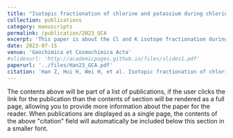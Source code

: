 ```yaml
---
title: "Isotopic fractionation of chlorine and potassium during chloride sublimation under lunar conditions"
collection: publications
category: manuscripts
permalink: /publication/2023_GCA
excerpt: 'This paper is about the Cl and K isotope fractionation during metal chlorides sublimation.'
date: 2023-07-15
venue: 'Geochimica et Cosmochimica Acta'
#slidesurl: 'http://academicpages.github.io/files/slides1.pdf'
paperurl: '../files/Han23_GCA.pdf'
citation: 'Han Z, Hui H, Wei H, et al. Isotopic fractionation of chlorine and potassium during chloride sublimation under lunar conditions[J]. Geochimica et Cosmochimica Acta, 2023, 353: 112-128.'
---
```


The contents above will be part of a list of publications, if the user clicks the link for the publication than the contents of section will be rendered as a full page, allowing you to provide more information about the paper for the reader. When publications are displayed as a single page, the contents of the above "citation" field will automatically be included below this section in a smaller font.
